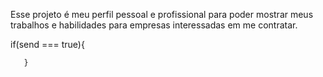 Esse projeto é meu perfil pessoal e profissional para poder mostrar meus trabalhos e habilidades para empresas interessadas em me contratar.

  if(send === true){
       
       }